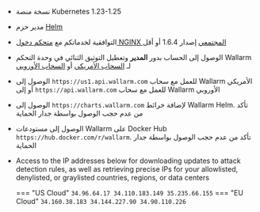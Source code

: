 * نسخة منصة Kubernetes 1.23-1.25
* مدير حزم [Helm](https://helm.sh/)
* التوافقية لخدماتكم مع [متحكم دخول NGINX المجتمعي](https://github.com/kubernetes/ingress-nginx) إصدار 1.6.4 أو أقل
* الوصول إلى الحساب بدور **المدير** وتعطيل التوثيق الثنائي في وحدة التحكم Wallarm لـ [السحاب الأمريكي](https://us1.my.wallarm.com/) أو [السحاب الأوروبي](https://my.wallarm.com/)
* الوصول إلى `https://us1.api.wallarm.com` للعمل مع سحاب Wallarm الأمريكي أو إلى `https://api.wallarm.com` للعمل مع سحاب Wallarm الأوروبي
* الوصول إلى `https://charts.wallarm.com` لإضافة خرائط Wallarm Helm. تأكد من عدم حجب الوصول بواسطة جدار الحماية
* الوصول إلى مستودعات Wallarm على Docker Hub `https://hub.docker.com/r/wallarm`. تأكد من عدم حجب الوصول بواسطة جدار الحماية
* Access to the IP addresses below for downloading updates to attack detection rules, as well as retrieving precise IPs for your allowlisted, denylisted, or graylisted countries, regions, or data centers

    === "US Cloud"
        ```
        34.96.64.17
        34.110.183.149
        35.235.66.155
        ```
    === "EU Cloud"
        ```
        34.160.38.183
        34.144.227.90
        34.90.110.226
        ```
